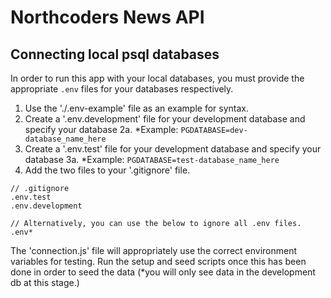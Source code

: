 # Northcoders News API

## Connecting local psql databases
In order to run this app with your local databases, you must provide the appropriate `.env` files for your databases respectively.

1. Use the './.env-example' file as an example for syntax.
2. Create a '.env.development' file for your development database and specify your database
  2a. *Example: `PGDATABASE=dev-database_name_here`
3. Create a '.env.test' file for your development database and specify your database
  3a. *Example: `PGDATABASE=test-database_name_here`
4. Add the two files to your '.gitignore' file.
```
// .gitignore
.env.test
.env.development

// Alternatively, you can use the below to ignore all .env files.
.env*
```

The 'connection.js' file will appropriately use the correct environment variables for testing.
Run the setup and seed scripts once this has been done in order to seed the data (*you will only see data in the development db at this stage.)